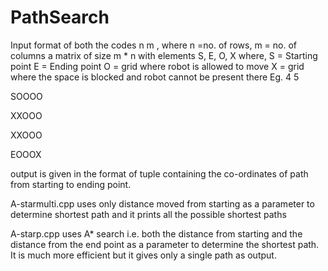 # PathSearch
Input format of both the codes n m , where n =no. of rows, m = no. of columns a matrix of size m * n with elements S, E, O, X where, S = Starting point E = Ending point O = grid where robot is allowed to move X = grid where the space is blocked and robot cannot be present there Eg. 4 5

SOOOO

XXOOO

XXOOO

EOOOX

output is given in the format of tuple containing the co-ordinates of path from starting to ending point.

A-starmulti.cpp uses only distance moved from starting as a parameter to determine shortest path and it prints all the possible shortest paths

A-starp.cpp uses A* search i.e. both the distance from starting and the distance from the end point as a parameter to determine the shortest path. It is much more efficient but it gives only a single path as output.
